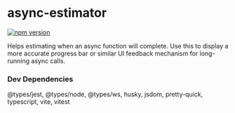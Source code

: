 # async-estimator

[![npm version](https://badge.fury.io/js/async-estimator.svg)](https://badge.fury.io/js/async-estimator)

Helps estimating when an async function will complete.
Use this to display a more accurate progress bar or similar UI feedback mechanism for long-running async calls.

### Dev Dependencies
@types/jest,
@types/node,
@types/ws,
husky,
jsdom,
pretty-quick,
typescript,
vite,
vitest
